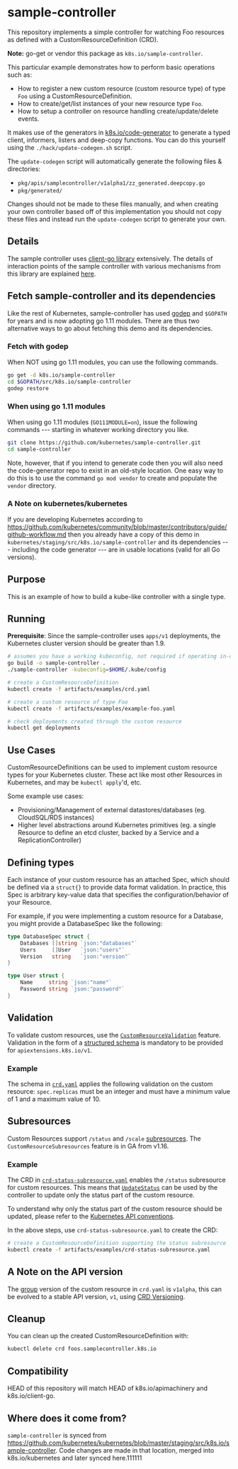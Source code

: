 # sample-controller

This repository implements a simple controller for watching Foo resources as
defined with a CustomResourceDefinition (CRD).

**Note:** go-get or vendor this package as `k8s.io/sample-controller`.

This particular example demonstrates how to perform basic operations such as:

* How to register a new custom resource (custom resource type) of type `Foo` using a CustomResourceDefinition.
* How to create/get/list instances of your new resource type `Foo`.
* How to setup a controller on resource handling create/update/delete events.

It makes use of the generators in [k8s.io/code-generator](https://github.com/kubernetes/code-generator)
to generate a typed client, informers, listers and deep-copy functions. You can
do this yourself using the `./hack/update-codegen.sh` script.

The `update-codegen` script will automatically generate the following files &
directories:

* `pkg/apis/samplecontroller/v1alpha1/zz_generated.deepcopy.go`
* `pkg/generated/`

Changes should not be made to these files manually, and when creating your own
controller based off of this implementation you should not copy these files and
instead run the `update-codegen` script to generate your own.

## Details

The sample controller uses [client-go library](https://github.com/kubernetes/client-go/tree/master/tools/cache) extensively.
The details of interaction points of the sample controller with various mechanisms from this library are
explained [here](docs/controller-client-go.md).

## Fetch sample-controller and its dependencies

Like the rest of Kubernetes, sample-controller has used
[godep](https://github.com/tools/godep) and `$GOPATH` for years and is
now adopting go 1.11 modules.  There are thus two alternative ways to
go about fetching this demo and its dependencies.

### Fetch with godep

When NOT using go 1.11 modules, you can use the following commands.

```sh
go get -d k8s.io/sample-controller
cd $GOPATH/src/k8s.io/sample-controller
godep restore
```

### When using go 1.11 modules

When using go 1.11 modules (`GO111MODULE=on`), issue the following
commands --- starting in whatever working directory you like.

```sh
git clone https://github.com/kubernetes/sample-controller.git
cd sample-controller
```

Note, however, that if you intend to
generate code then you will also need the
code-generator repo to exist in an old-style location.  One easy way
to do this is to use the command `go mod vendor` to create and
populate the `vendor` directory.

### A Note on kubernetes/kubernetes

If you are developing Kubernetes according to
https://github.com/kubernetes/community/blob/master/contributors/guide/github-workflow.md
then you already have a copy of this demo in
`kubernetes/staging/src/k8s.io/sample-controller` and its dependencies
--- including the code generator --- are in usable locations
(valid for all Go versions).

## Purpose

This is an example of how to build a kube-like controller with a single type.

## Running

**Prerequisite**: Since the sample-controller uses `apps/v1` deployments, the Kubernetes cluster version should be greater than 1.9.

```sh
# assumes you have a working kubeconfig, not required if operating in-cluster
go build -o sample-controller .
./sample-controller -kubeconfig=$HOME/.kube/config

# create a CustomResourceDefinition
kubectl create -f artifacts/examples/crd.yaml

# create a custom resource of type Foo
kubectl create -f artifacts/examples/example-foo.yaml

# check deployments created through the custom resource
kubectl get deployments
```

## Use Cases

CustomResourceDefinitions can be used to implement custom resource types for your Kubernetes cluster.
These act like most other Resources in Kubernetes, and may be `kubectl apply`'d, etc.

Some example use cases:

* Provisioning/Management of external datastores/databases (eg. CloudSQL/RDS instances)
* Higher level abstractions around Kubernetes primitives (eg. a single Resource to define an etcd cluster, backed by a Service and a ReplicationController)

## Defining types

Each instance of your custom resource has an attached Spec, which should be defined via a `struct{}` to provide data format validation.
In practice, this Spec is arbitrary key-value data that specifies the configuration/behavior of your Resource.

For example, if you were implementing a custom resource for a Database, you might provide a DatabaseSpec like the following:

```go
type DatabaseSpec struct {
	Databases []string `json:"databases"`
	Users     []User   `json:"users"`
	Version   string   `json:"version"`
}

type User struct {
	Name     string `json:"name"`
	Password string `json:"password"`
}
```

## Validation

To validate custom resources, use the [`CustomResourceValidation`](https://kubernetes.io/docs/tasks/access-kubernetes-api/extend-api-custom-resource-definitions/#validation) feature. Validation in the form of a [structured schema](https://kubernetes.io/docs/tasks/extend-kubernetes/custom-resources/custom-resource-definitions/#specifying-a-structural-schema) is mandatory to be provided for `apiextensions.k8s.io/v1`.

### Example

The schema in [`crd.yaml`](./artifacts/examples/crd.yaml) applies the following validation on the custom resource:
`spec.replicas` must be an integer and must have a minimum value of 1 and a maximum value of 10.

## Subresources

Custom Resources support `/status` and `/scale` [subresources](https://kubernetes.io/docs/tasks/access-kubernetes-api/custom-resources/custom-resource-definitions/#subresources). The `CustomResourceSubresources` feature is in GA from v1.16.

### Example

The CRD in [`crd-status-subresource.yaml`](./artifacts/examples/crd-status-subresource.yaml) enables the `/status` subresource for custom resources.
This means that [`UpdateStatus`](./controller.go) can be used by the controller to update only the status part of the custom resource.

To understand why only the status part of the custom resource should be updated, please refer to the [Kubernetes API conventions](https://git.k8s.io/community/contributors/devel/sig-architecture/api-conventions.md#spec-and-status).

In the above steps, use `crd-status-subresource.yaml` to create the CRD:

```sh
# create a CustomResourceDefinition supporting the status subresource
kubectl create -f artifacts/examples/crd-status-subresource.yaml
```

## A Note on the API version

The [group](https://kubernetes.io/docs/reference/using-api/#api-groups) version of the custom resource in `crd.yaml` is `v1alpha`, this can be evolved to a stable API version, `v1`, using [CRD Versioning](https://kubernetes.io/docs/tasks/extend-kubernetes/custom-resources/custom-resource-definition-versioning/).

## Cleanup

You can clean up the created CustomResourceDefinition with:

```sh
kubectl delete crd foos.samplecontroller.k8s.io
```

## Compatibility

HEAD of this repository will match HEAD of k8s.io/apimachinery and
k8s.io/client-go.

## Where does it come from?

`sample-controller` is synced from
https://github.com/kubernetes/kubernetes/blob/master/staging/src/k8s.io/sample-controller.
Code changes are made in that location, merged into k8s.io/kubernetes and
later synced here.111111
